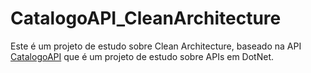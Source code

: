 # CatalogoAPI_CleanArchitecture

Este é um projeto de estudo sobre Clean Architecture, baseado na API [CatalogoAPI](https://github.com/daniellfranco/CatalogoAPI) que é um projeto de estudo sobre APIs em DotNet.


